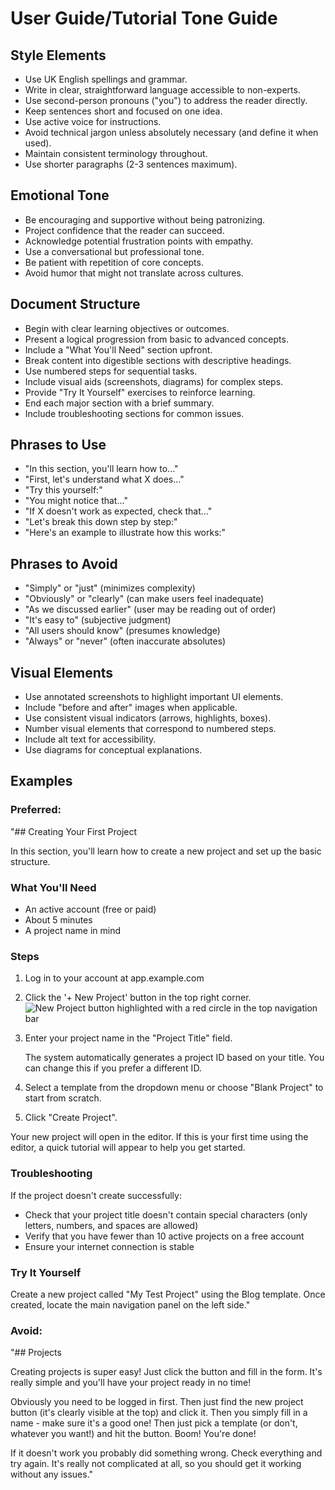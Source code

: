 # User Guide/Tutorial Tone Guide

## Style Elements
- Use UK English spellings and grammar.
- Write in clear, straightforward language accessible to non-experts.
- Use second-person pronouns ("you") to address the reader directly.
- Keep sentences short and focused on one idea.
- Use active voice for instructions.
- Avoid technical jargon unless absolutely necessary (and define it when used).
- Maintain consistent terminology throughout.
- Use shorter paragraphs (2-3 sentences maximum).

## Emotional Tone
- Be encouraging and supportive without being patronizing.
- Project confidence that the reader can succeed.
- Acknowledge potential frustration points with empathy.
- Use a conversational but professional tone.
- Be patient with repetition of core concepts.
- Avoid humor that might not translate across cultures.

## Document Structure
- Begin with clear learning objectives or outcomes.
- Present a logical progression from basic to advanced concepts.
- Include a "What You'll Need" section upfront.
- Break content into digestible sections with descriptive headings.
- Use numbered steps for sequential tasks.
- Include visual aids (screenshots, diagrams) for complex steps.
- Provide "Try It Yourself" exercises to reinforce learning.
- End each major section with a brief summary.
- Include troubleshooting sections for common issues.

## Phrases to Use
- "In this section, you'll learn how to..."
- "First, let's understand what X does..."
- "Try this yourself:"
- "You might notice that..."
- "If X doesn't work as expected, check that..."
- "Let's break this down step by step:"
- "Here's an example to illustrate how this works:"

## Phrases to Avoid
- "Simply" or "just" (minimizes complexity)
- "Obviously" or "clearly" (can make users feel inadequate)
- "As we discussed earlier" (user may be reading out of order)
- "It's easy to" (subjective judgment)
- "All users should know" (presumes knowledge)
- "Always" or "never" (often inaccurate absolutes)

## Visual Elements
- Use annotated screenshots to highlight important UI elements.
- Include "before and after" images when applicable.
- Use consistent visual indicators (arrows, highlights, boxes).
- Number visual elements that correspond to numbered steps.
- Include alt text for accessibility.
- Use diagrams for conceptual explanations.

## Examples
### Preferred:
"## Creating Your First Project

In this section, you'll learn how to create a new project and set up the basic structure.

### What You'll Need
- An active account (free or paid)
- About 5 minutes
- A project name in mind

### Steps

1. Log in to your account at app.example.com

2. Click the '+ New Project' button in the top right corner.
   ![New Project button highlighted with a red circle in the top navigation bar](/images/new-project-button.png)

3. Enter your project name in the "Project Title" field.
   
   The system automatically generates a project ID based on your title. You can change this if you prefer a different ID.

4. Select a template from the dropdown menu or choose "Blank Project" to start from scratch.

5. Click "Create Project".

Your new project will open in the editor. If this is your first time using the editor, a quick tutorial will appear to help you get started.

### Troubleshooting

If the project doesn't create successfully:
- Check that your project title doesn't contain special characters (only letters, numbers, and spaces are allowed)
- Verify that you have fewer than 10 active projects on a free account
- Ensure your internet connection is stable

### Try It Yourself
Create a new project called "My Test Project" using the Blog template. Once created, locate the main navigation panel on the left side."

### Avoid:
"## Projects

Creating projects is super easy! Just click the button and fill in the form. It's really simple and you'll have your project ready in no time!

Obviously you need to be logged in first. Then just find the new project button (it's clearly visible at the top) and click it. Then you simply fill in a name - make sure it's a good one! Then just pick a template (or don't, whatever you want!) and hit the button. Boom! You're done!

If it doesn't work you probably did something wrong. Check everything and try again. It's really not complicated at all, so you should get it working without any issues."
